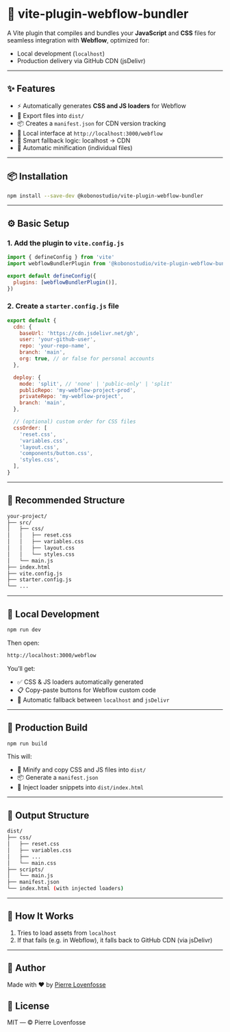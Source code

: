 # 🚀 vite-plugin-webflow-bundler

A Vite plugin that compiles and bundles your **JavaScript** and **CSS** files for seamless integration with **Webflow**, optimized for:

- Local development (`localhost`)
- Production delivery via GitHub CDN (jsDelivr)

---

## ✨ Features

- ⚡ Automatically generates **CSS and JS loaders** for Webflow
- 🔄 Export files into `dist/`
- 📦 Creates a `manifest.json` for CDN version tracking
- 🧪 Local interface at `http://localhost:3000/webflow`
- 🧠 Smart fallback logic: localhost → CDN
- 🧹 Automatic minification (individual files)

---

## 📦 Installation

```bash
npm install --save-dev @kobonostudio/vite-plugin-webflow-bundler
```

---

## ⚙️ Basic Setup

### 1. Add the plugin to `vite.config.js`

```js
import { defineConfig } from 'vite'
import webflowBundlerPlugin from '@kobonostudio/vite-plugin-webflow-bundler'

export default defineConfig({
  plugins: [webflowBundlerPlugin()],
})
```

### 2. Create a `starter.config.js` file

```js
export default {
  cdn: {
    baseUrl: 'https://cdn.jsdelivr.net/gh',
    user: 'your-github-user',
    repo: 'your-repo-name',
    branch: 'main',
    org: true, // or false for personal accounts
  },

  deploy: {
    mode: 'split', // 'none' | 'public-only' | 'split'
    publicRepo: 'my-webflow-project-prod',
    privateRepo: 'my-webflow-project',
    branch: 'main',
  },

  // (optional) custom order for CSS files
  cssOrder: [
    'reset.css',
    'variables.css',
    'layout.css',
    'components/button.css',
    'styles.css',
  ],
}
```

---

## 📁 Recommended Structure

```bash
your-project/
├── src/
│   ├── css/
│   │   ├── reset.css
│   │   ├── variables.css
│   │   ├── layout.css
│   │   └── styles.css
│   └── main.js
├── index.html
├── vite.config.js
├── starter.config.js
└── ...
```

---

## 🧪 Local Development

```bash
npm run dev
```

Then open:

```bash
http://localhost:3000/webflow
```

You’ll get:

- ✅ CSS & JS loaders automatically generated
- 📋 Copy-paste buttons for Webflow custom code
- 🔁 Automatic fallback between `localhost` and `jsDelivr`

---

## 🚀 Production Build

```bash
npm run build
```

This will:

- 🔧 Minify and copy CSS and JS files into `dist/`
- 📦 Generate a `manifest.json`
- 🧠 Inject loader snippets into `dist/index.html`

---

## 🔎 Output Structure

```bash
dist/
├── css/
│   ├── reset.css
│   ├── variables.css
│   ├── ...
│   └── main.css
├── scripts/
│   └── main.js
├── manifest.json
└── index.html (with injected loaders)
```

---

## 🧠 How It Works

1. Tries to load assets from `localhost`
2. If that fails (e.g. in Webflow), it falls back to GitHub CDN (via jsDelivr)

---

## 🧠 Author

Made with ❤️ by [Pierre Lovenfosse](https://github.com/meetpilou)

## 📄 License

MIT — © Pierre Lovenfosse
